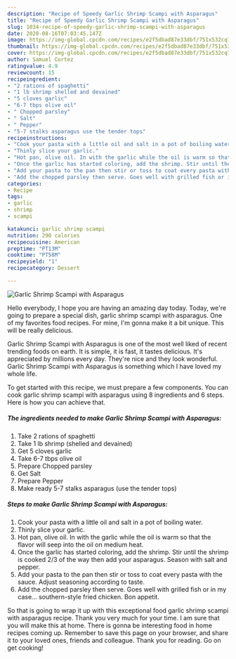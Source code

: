 ```yaml
---
description: "Recipe of Speedy Garlic Shrimp Scampi with Asparagus"
title: "Recipe of Speedy Garlic Shrimp Scampi with Asparagus"
slug: 1034-recipe-of-speedy-garlic-shrimp-scampi-with-asparagus
date: 2020-08-16T07:03:45.147Z
image: https://img-global.cpcdn.com/recipes/e2f5dbad87e33dbf/751x532cq70/garlic-shrimp-scampi-with-asparagus-recipe-main-photo.jpg
thumbnail: https://img-global.cpcdn.com/recipes/e2f5dbad87e33dbf/751x532cq70/garlic-shrimp-scampi-with-asparagus-recipe-main-photo.jpg
cover: https://img-global.cpcdn.com/recipes/e2f5dbad87e33dbf/751x532cq70/garlic-shrimp-scampi-with-asparagus-recipe-main-photo.jpg
author: Samuel Cortez
ratingvalue: 4.9
reviewcount: 15
recipeingredient:
- "2 rations of spaghetti"
- "1 lb shrimp shelled and devained"
- "5 cloves garlic"
- "6-7 tbps olive oil"
- " Chopped parsley"
- " Salt"
- " Pepper"
- "5-7 stalks asparagus use the tender tops"
recipeinstructions:
- "Cook your pasta with a little oil and salt in a pot of boiling water."
- "Thinly slice your garlic."
- "Hot pan, olive oil. In with the garlic while the oil is warm so that the flavor will seep into the oil on medium heat."
- "Once the garlic has started coloring, add the shrimp. Stir until the shrimp is cooked 2/3 of the way then add your asparagus. Season with salt and pepper."
- "Add your pasta to the pan then stir or toss to coat every pasta with the sauce. Adjust seasoning according to taste."
- "Add the chopped parsley then serve. Goes well with grilled fish or in my case... southern-style fried chicken. Bon appetit."
categories:
- Recipe
tags:
- garlic
- shrimp
- scampi

katakunci: garlic shrimp scampi 
nutrition: 290 calories
recipecuisine: American
preptime: "PT13M"
cooktime: "PT58M"
recipeyield: "1"
recipecategory: Dessert

---
```



![Garlic Shrimp Scampi with Asparagus](https://img-global.cpcdn.com/recipes/e2f5dbad87e33dbf/751x532cq70/garlic-shrimp-scampi-with-asparagus-recipe-main-photo.jpg)

Hello everybody, I hope you are having an amazing day today. Today, we're going to prepare a special dish, garlic shrimp scampi with asparagus. One of my favorites food recipes. For mine, I'm gonna make it a bit unique. This will be really delicious.



Garlic Shrimp Scampi with Asparagus is one of the most well liked of recent trending foods on earth. It is simple, it is fast, it tastes delicious. It's appreciated by millions every day. They're nice and they look wonderful. Garlic Shrimp Scampi with Asparagus is something which I have loved my whole life.


To get started with this recipe, we must prepare a few components. You can cook garlic shrimp scampi with asparagus using 8 ingredients and 6 steps. Here is how you can achieve that.

<!--inarticleads1-->

##### The ingredients needed to make Garlic Shrimp Scampi with Asparagus:

1. Take 2 rations of spaghetti
1. Take 1 lb shrimp (shelled and devained)
1. Get 5 cloves garlic
1. Take 6-7 tbps olive oil
1. Prepare  Chopped parsley
1. Get  Salt
1. Prepare  Pepper
1. Make ready 5-7 stalks asparagus (use the tender tops)




<!--inarticleads2-->

##### Steps to make Garlic Shrimp Scampi with Asparagus:

1. Cook your pasta with a little oil and salt in a pot of boiling water.
1. Thinly slice your garlic.
1. Hot pan, olive oil. In with the garlic while the oil is warm so that the flavor will seep into the oil on medium heat.
1. Once the garlic has started coloring, add the shrimp. Stir until the shrimp is cooked 2/3 of the way then add your asparagus. Season with salt and pepper.
1. Add your pasta to the pan then stir or toss to coat every pasta with the sauce. Adjust seasoning according to taste.
1. Add the chopped parsley then serve. Goes well with grilled fish or in my case... southern-style fried chicken. Bon appetit.




So that is going to wrap it up with this exceptional food garlic shrimp scampi with asparagus recipe. Thank you very much for your time. I am sure that you will make this at home. There is gonna be interesting food in home recipes coming up. Remember to save this page on your browser, and share it to your loved ones, friends and colleague. Thank you for reading. Go on get cooking!
